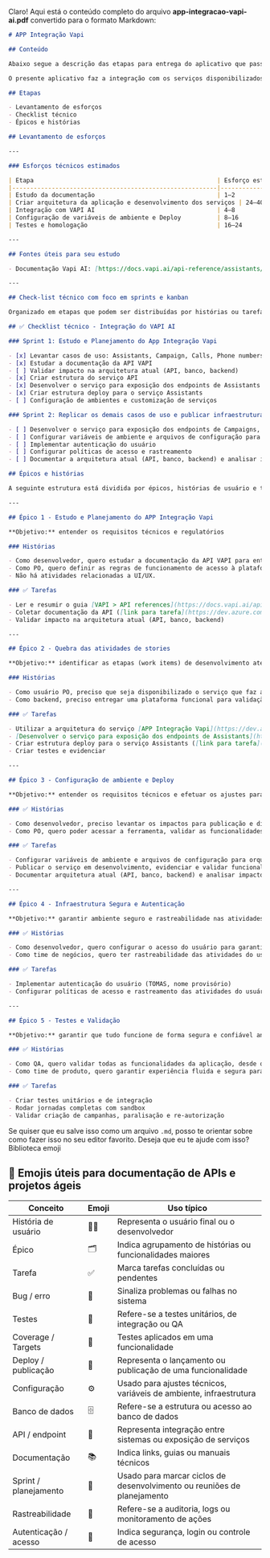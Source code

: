 Claro! Aqui está o conteúdo completo do arquivo **app-integracao-vapi-ai.pdf** convertido para o formato Markdown:

```markdown
# APP Integração Vapi

## Conteúdo

Abaixo segue a descrição das etapas para entrega do aplicativo que passa a se chamar provisoriamente **une-ai-middleware-backend**.

O presente aplicativo faz a integração com os serviços disponibilizados pela **VAPI AI** no ambiente CX com as regras de negócio adequadas ao grupo **Unite**.

## Etapas

- Levantamento de esforços
- Checklist técnico
- Épicos e histórias

## Levantamento de esforços

---

### Esforços técnicos estimados

| Etapa                                                   | Esforço estimado (horas) | Observações |
|---------------------------------------------------------|---------------------------|-------------|
| Estudo da documentação                                  | 1–2                       |             |
| Criar arquitetura da aplicação e desenvolvimento dos serviços | 24–40                     |             |
| Integração com VAPI AI                                  | 4–8                       |             |
| Configuração de variáveis de ambiente e Deploy          | 8–16                      |             |
| Testes e homologação                                    | 16–24                     |             |

---

## Fontes úteis para seu estudo

- Documentação Vapi AI: [https://docs.vapi.ai/api-reference/assistants/list](https://docs.vapi.ai/api-reference/assistants/list)

---

## Check-list técnico com foco em sprints e kanban

Organizado em etapas que podem ser distribuídas por histórias ou tarefas no board. Assim, você e seu time ganham clareza e ritmo no desenvolvimento.

## ✅ Checklist técnico - Integração do VAPI AI

### Sprint 1: Estudo e Planejamento do App Integração Vapi

- [x] Levantar casos de uso: Assistants, Campaign, Calls, Phone numbers
- [x] Estudar a documentação da API VAPI
- [ ] Validar impacto na arquitetura atual (API, banco, backend)
- [x] Criar estrutura do serviço API
- [x] Desenvolver o serviço para exposição dos endpoints de Assistants
- [x] Criar estrutura deploy para o serviço Assistants
- [ ] Configuração de ambientes e customização de serviços

### Sprint 2: Replicar os demais casos de uso e publicar infraestrutura segura

- [ ] Desenvolver o serviço para exposição dos endpoints de Campaigns, Calls e Phone numbers
- [ ] Configurar variáveis de ambiente e arquivos de configuração para orquestração do deploy
- [ ] Implementar autenticação do usuário
- [ ] Configurar políticas de acesso e rastreamento
- [ ] Documentar a arquitetura atual (API, banco, backend) e analisar impactos para escalabilidade

## Épicos e histórias

A seguinte estrutura está dividida por épicos, histórias de usuário e tarefas que podem ser verificadas no board da sprint [Une Produtos\Sprint 2](https://dev.azure.com/unecx/Une%20Produtos/_sprints/taskboard/Une%20Produtos%20Team/Une%20Produtos/Sprint%202)

---

## Épico 1 - Estudo e Planejamento do APP Integração Vapi

**Objetivo:** entender os requisitos técnicos e regulatórios

### Histórias

- Como desenvolvedor, quero estudar a documentação da API VAPI para entender as regras de acesso aos serviços.
- Como PO, quero definir as regras de funcionamento de acesso à plataforma.
- Não há atividades relacionadas a UI/UX.

### ✅ Tarefas

- Ler e resumir o guia [VAPI > API references](https://docs.vapi.ai/api-reference/assistants/list)
- Coletar documentação da API ([link para tarefa](https://dev.azure.com/unecx/Une%20Produtos/_sprints/taskboard/Une%20Produtos%20Team/Une%20Produtos/Sprint%202?workitem=579))
- Validar impacto na arquitetura atual (API, banco, backend)

---

## Épico 2 - Quebra das atividades de stories

**Objetivo:** identificar as etapas (work items) de desenvolvimento até a entrega do MVP

### Histórias

- Como usuário PO, preciso que seja disponibilizado o serviço que faz a integração com o VAPI AI.
- Como backend, preciso entregar uma plataforma funcional para validação pelo usuário, para que ele consiga navegar e rastrear os elementos que atendam o negócio.

### ✅ Tarefas

- Utilizar a arquitetura do serviço [APP Integração Vapi](https://dev.azure.com/unecx/Une%20Produtos/_workitems/edit/580/) e criar o serviço Assistants para expor os endpoints da API VAPI
- [Desenvolver o serviço para exposição dos endpoints de Assistants](https://dev.azure.com/unecx/Une%20Produtos/_sprints/taskboard/Une%20Produtos%20Team/Une%20Produtos/Sprint%202?workitem=591)
- Criar estrutura deploy para o serviço Assistants ([link para tarefa](https://dev.azure.com/unecx/Une%20Produtos/_sprints/taskboard/Une%20Produtos%20Team/Une%20Produtos/Sprint%202?workitem=592))
- Criar testes e evidenciar

---

## Épico 3 - Configuração de ambiente e Deploy

**Objetivo:** entender os requisitos técnicos e efetuar os ajustes para deploy do App

### ✅ Histórias

- Como desenvolvedor, preciso levantar os impactos para publicação e disponibilização da aplicação em ambiente de desenvolvimento.
- Como PO, quero poder acessar a ferramenta, validar as funcionalidades e discutir as regras de negócio envolvidas para publicação.

### ✅ Tarefas

- Configurar variáveis de ambiente e arquivos de configuração para orquestração do deploy ([link para tarefa](https://dev.azure.com/unecx/Une%20Produtos/_sprints/taskboard/Une%20Produtos%20Team/Une%20Produtos/Sprint%202?workitem=554))
- Publicar o serviço em desenvolvimento, evidenciar e validar funcionalidades
- Documentar arquitetura atual (API, banco, backend) e analisar impactos para escalabilidade

---

## Épico 4 - Infraestrutura Segura e Autenticação

**Objetivo:** garantir ambiente seguro e rastreabilidade nas atividades do usuário

### ✅ Histórias

- Como desenvolvedor, quero configurar o acesso do usuário para garantir comunicação segura com a API.
- Como time de negócios, quero ter rastreabilidade das atividades do usuário ao utilizar a ferramenta e garantir a bilhetagem (billing).

### ✅ Tarefas

- Implementar autenticação do usuário (TOMAS, nome provisório)
- Configurar políticas de acesso e rastreamento das atividades do usuário

---

## Épico 5 - Testes e Validação

**Objetivo:** garantir que tudo funcione de forma segura e confiável antes do rollout

### ✅ Histórias

- Como QA, quero validar todas as funcionalidades da aplicação, desde o acesso do usuário até a disponibilização do serviço de assistentes.
- Como time de produto, quero garantir experiência fluida e segura para o cliente final.

### ✅ Tarefas

- Criar testes unitários e de integração
- Rodar jornadas completas com sandbox
- Validar criação de campanhas, paralisação e re-autorização
```

Se quiser que eu salve isso como um arquivo `.md`, posso te orientar sobre como fazer isso no seu editor favorito. Deseja que eu te ajude com isso?
Biblioteca emoji
## 🔖 Emojis úteis para documentação de APIs e projetos ágeis

| Conceito | Emoji | Uso típico |
| --- | --- | --- |
| História de usuário | 🧑‍💻 | Representa o usuário final ou o desenvolvedor |
| Épico | 🗂️ | Indica agrupamento de histórias ou funcionalidades maiores |
| Tarefa | ✅ | Marca tarefas concluídas ou pendentes |
| Bug / erro | 🐞 | Sinaliza problemas ou falhas no sistema |
| Testes | 🧪 | Refere-se a testes unitários, de integração ou QA |
| Coverage / Targets | 🎯 | Testes aplicados em uma funcionalidade |
| Deploy / publicação | 🚀 | Representa o lançamento ou publicação de uma funcionalidade |
| Configuração | ⚙️ | Usado para ajustes técnicos, variáveis de ambiente, infraestrutura |
| Banco de dados | 🗄️ | Refere-se a estrutura ou acesso ao banco de dados |
| API / endpoint | 🔌 | Representa integração entre sistemas ou exposição de serviços |
| Documentação | 📚 | Indica links, guias ou manuais técnicos |
| Sprint / planejamento | 📅 | Usado para marcar ciclos de desenvolvimento ou reuniões de planejamento |
| Rastreabilidade | 🧭 | Refere-se a auditoria, logs ou monitoramento de ações |
| Autenticação / acesso | 🔐 | Indica segurança, login ou controle de acesso |